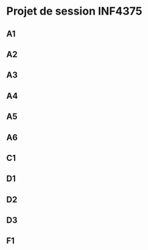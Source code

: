 Projet de session INF4375
=========================

A1
--


A2
--


A3
--


A4
--


A5
--


A6
--


C1
--


D1
--


D2
--


D3
--


F1
--
